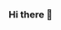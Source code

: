 ### Hi there 👋

<!--
**PaperTrain05/PaperTrain05** is a ✨ _special_ ✨ repository because its `README.md` (this file) appears on your GitHub profile.

Here are some ideas to get you started:

- 🔭 I’m currently working on SlayerMc Minecraft server
- 🌱 I’m currently learning machine learning and python
- 💬 Ask me about ...
- 📫 How to reach me: 
Discord: 
- 😄 Pronouns: ...
- ⚡ Fun fact: ...
-->
